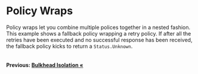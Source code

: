 # Policy Wraps

Policy wraps let you combine multiple polices together in a nested fashion. This example shows a fallback policy wrapping a retry policy. If after all the retries have been executed and no successful response has been received, the fallback policy kicks to return a `Status.Unknown`. 

``` cs --region wrap --source-file .\src\Program.cs --project .\src\PollyDemo.csproj 
```

#### Previous: [Bulkhead Isolation &laquo;](../bulkheadIsolation.md)